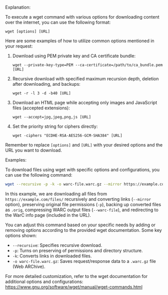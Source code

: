 Explanation:

To execute a wget command with various options for downloading content over the internet, you can use the following format:

```
wget [options] [URL]
```

Here are some examples of how to utilize common options mentioned in your request:

1. Download using PEM private key and CA certificate bundle:
   ```
   wget --private-key-type=PEM --ca-certificate=/path/to/ca_bundle.pem [URL]
   ```

2. Recursive download with specified maximum recursion depth, deletion after downloading, and backups:
   ```
   wget -r -l 3 -d -b40 [URL]
   ```

3. Download an HTML page while accepting only images and JavaScript files (accepted extensions):
   ```
   wget --accept=jpg,jpeg,png,js [URL]
   ```

4. Set the priority string for ciphers directly:
   ```
   wget -ciphers "ECDHE-RSA-AES256-GCM-SHA384" [URL]
   ```

Remember to replace `[options]` and `[URL]` with your desired options and the URL you want to download.

Examples:

To download files using wget with specific options and configurations, you can use the following command:

```bash
wget --recursive -p -k -o warc-file.warc.gz --mirror https://example.com/files/*
```

In this example, we are downloading all files from `https://example.com/files/` recursively and converting links (`--mirror` option), preserving original file permissions (`-p`), backing up converted files as `.orig`, compressing WARC output files (`--warc-file`), and redirecting to the WarC info page (included in the URL).

You can adjust this command based on your specific needs by adding or removing options according to the provided wget documentation. Some key options shown:

- `--recursive`: Specifies recursive download.
- `-p`: Turns on preserving of permissions and directory structure.
- `-k`: Converts links in downloaded files.
- `-o warc-file.warc.gz`: Saves request/response data to a `.warc.gz` file (Web ARChive).

For more detailed customization, refer to the wget documentation for additional options and configurations: https://www.gnu.org/software/wget/manual/wget-commands.html